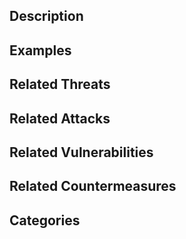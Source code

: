 ## Description

## Examples

## Related Threats

## Related Attacks

## Related Vulnerabilities

## Related Countermeasures

## Categories